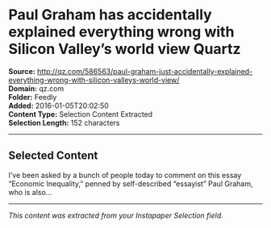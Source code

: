 # Paul Graham has accidentally explained everything wrong with Silicon Valley’s world view Quartz

**Source:** http://qz.com/586563/paul-graham-just-accidentally-explained-everything-wrong-with-silicon-valleys-world-view/  
**Domain:** qz.com  
**Folder:** Feedly  
**Added:** 2016-01-05T20:02:50  
**Content Type:** Selection Content Extracted  
**Selection Length:** 152 characters  


---

## Selected Content

I’ve been asked by a bunch of people today to comment on this essay “Economic Inequality,” penned by self-described “essayist” Paul Graham, who is also…

---

*This content was extracted from your Instapaper Selection field.*